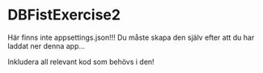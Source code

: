 # DBFistExercise2

Här finns inte appsettings.json!!!
Du måste skapa den själv efter att du har laddat ner denna app...

Inkludera all relevant kod som behövs i den!
